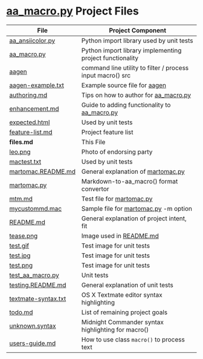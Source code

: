 # [aa_macro.py](aa_macro.py) Project Files

File | Project Component
---- | -----------------
[aa_ansiicolor.py](aa_ansiicolor.py) | Python import library used by unit tests
[aa_macro.py](aa_macro.py) | Python import library implementing project functionality
[aagen](aagen) | command line utility to filter / process input macro() src
[aagen-example.txt](aagen-example.txt) | Example source file for [aagen](aagen)
[authoring.md](authoring.md) | Tips on how to author for [aa_macro.py](aa_macro.py)
[enhancement.md](enhancement.md) | Guide to adding functionality to [aa_macro.py](aa_macro.py)
[expected.html](expected.html) | Used by unit tests
[feature-list.md](feature-list.md) | Project feature list
**files.md** | This File
[leo.png](leo.png) | Photo of endorsing party
[mactest.txt](mactest.txt) | Used by unit tests
[martomac.README.md](martomac.README.md) | General explanation of [martomac.py](martomac.py)
[martomac.py](martomac.py) | Markdown-to-aa\_macro() format convertor
[mtm.md](mtm.md) | Test file for [martomac.py](martomac.py)
[mycustommd.mac](mycustommd.mac) | Sample file for [martomac.py](martomac.py) \-m option
[README.md](README.md) | General explanation of project intent, fit
[tease.png](tease.pg) | Image used in [README.md](README.md)
[test.gif](test.gif) | Test image for unit tests
[test.jpg](test.jpg) | Test image for unit tests
[test.png](test.png) | Test image for unit tests
[test_aa_macro.py](test_aa_macro.py) | Unit tests
[testing.README.md](testing.README.md) | General explanation of unit tests
[textmate-syntax.txt](textmate-syntax.txt) | OS X Textmate editor syntax highlighting
[todo.md](todo.md) | List of remaining project goals
[unknown.syntax](unknown.syntax) | Midnight Commander syntax highlighting for macro\(\)
[users-guide.md](users-guide.md) | How to use class `macro()` to process text
